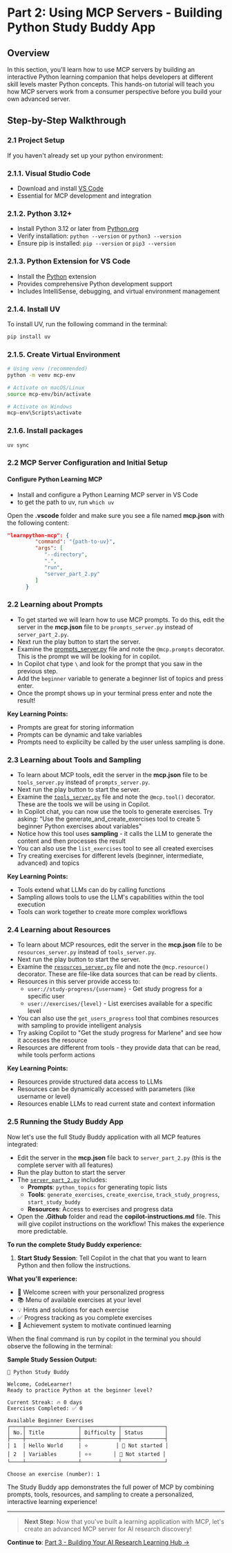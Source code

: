 # Part 2: Using MCP Servers - Building Python Study Buddy App

## Overview
In this section, you'll learn how to use MCP servers by building an interactive Python learning companion that helps developers at different skill levels master Python concepts. This hands-on tutorial will teach you how MCP servers work from a consumer perspective before you build your own advanced server.

## Step-by-Step Walkthrough

### 2.1 Project Setup

If you haven't already set up your python environment:

### 2.1.1. Visual Studio Code
- Download and install [VS Code](https://code.visualstudio.com/)
- Essential for MCP development and integration

### 2.1.2. Python 3.12+
- Install Python 3.12 or later from [Python.org](https://www.python.org/downloads/)
- Verify installation: `python --version` or `python3 --version`
- Ensure pip is installed: `pip --version` or `pip3 --version`

### 2.1.3. Python Extension for VS Code
- Install the [Python](https://marketplace.visualstudio.com/items?itemName=ms-python.python) extension
- Provides comprehensive Python development support
- Includes IntelliSense, debugging, and virtual environment management

### 2.1.4. Install UV
To install UV, run the following command in the terminal:

```bash
pip install uv 
```

### 2.1.5. Create Virtual Environment

```bash
# Using venv (recommended)
python -m venv mcp-env

# Activate on macOS/Linux
source mcp-env/bin/activate

# Activate on Windows
mcp-env\Scripts\activate
```

### 2.1.6. Install packages 

```bash
uv sync 
```

### 2.2 MCP Server Configuration and Initial Setup

#### Configure Python Learning MCP
- Install and configure a Python Learning MCP server in VS Code
- to get the path to uv, run `which uv` 

Open the **.vscode** folder and make sure you see a file named **mcp.json** with the following content:

```json
"learnpython-mcp": {
         "command": "{path-to-uv}",
         "args": [
            "--directory",
            ".",
            "run",
            "server_part_2.py"
         ]
      }
```

### 2.2 Learning about Prompts 

- To get started we will learn how to use MCP prompts. To do this, edit the server in the **mcp.json** file to be `prompts_server.py` instead of `server_part_2.py`. 
- Next run the play button to start the server. 
- Examine the [prompts_server.py](./prompts_server.py) file and note the `@mcp.prompts` decorator. This is the prompt we will be looking for in copilot. 
- In Copilot chat type `\` and look for the prompt that you saw in the previous step. 
- Add the `beginner` variable to generate a beginner list of topics and press enter. 
- Once the prompt shows up in your terminal press enter and note the result! 

**Key Learning Points:**
- Prompts are great for storing information 
- Prompts can be dynamic and take variables 
- Prompts need to explicilty be called by the user unless sampling is done. 

### 2.3 Learning about Tools and Sampling

- To learn about MCP tools, edit the server in the **mcp.json** file to be `tools_server.py` instead of `prompts_server.py`. 
- Next run the play button to start the server. 
- Examine the [`tools_server.py`](./tools_server.py) file and note the `@mcp.tool()` decorator. These are the tools we will be using in Copilot.
- In Copilot chat, you can now use the tools to generate exercises. Try asking: "Use the generate_and_create_exercises tool to create 5 beginner Python exercises about variables"
- Notice how this tool uses **sampling** - it calls the LLM to generate the content and then processes the result
- You can also use the `list_exercises` tool to see all created exercises
- Try creating exercises for different levels (beginner, intermediate, advanced) and topics

**Key Learning Points:**
- Tools extend what LLMs can do by calling functions
- Sampling allows tools to use the LLM's capabilities within the tool execution
- Tools can work together to create more complex workflows

### 2.4 Learning about Resources 

- To learn about MCP resources, edit the server in the **mcp.json** file to be `resources_server.py` instead of `tools_server.py`. 
- Next run the play button to start the server. 
- Examine the [`resources_server.py`](./resources_server.py) file and note the `@mcp.resource()` decorator. These are file-like data sources that can be read by clients.
- Resources in this server provide access to:
  - `user://study-progress/{username}` - Get study progress for a specific user
  - `user://exercises/{level}` - List exercises available for a specific level
- You can also use the `get_users_progress` tool that combines resources with sampling to provide intelligent analysis
- Try asking Copilot to "Get the study progress for Marlene" and see how it accesses the resource
- Resources are different from tools - they provide data that can be read, while tools perform actions

**Key Learning Points:**
- Resources provide structured data access to LLMs
- Resources can be dynamically accessed with parameters (like username or level)
- Resources enable LLMs to read current state and context information

### 2.5 Running the Study Buddy App

Now let's use the full Study Buddy application with all MCP features integrated:

- Edit the server in the **mcp.json** file back to `server_part_2.py` (this is the complete server with all features) 
- Run the play button to start the server
- The [`server_part_2.py`](./server_part_2.py) includes:
  - **Prompts**: `python_topics` for generating topic lists
  - **Tools**: `generate_exercises`, `create_exercise`, `track_study_progress`, `start_study_buddy`
  - **Resources**: Access to exercises and progress data
- Open the **.Github** folder and read the **copilot-instructions.md** file. This will give copilot instructions on the workflow! This makes the experience more predictable. 

**To run the complete Study Buddy experience:**

1. **Start Study Session**: Tell Copilot in the chat that you want to learn Python and then follow the instructions. 

**What you'll experience:**
- 🐍 Welcome screen with your personalized progress
- 📚 Menu of available exercises at your level
- 💡 Hints and solutions for each exercise
- ✅ Progress tracking as you complete exercises
- 🎯 Achievement system to motivate continued learning

When the final command is run by copilot in the terminal you should observe the following in the terminal:

**Sample Study Session Output:**
```
🐍 Python Study Buddy

Welcome, CodeLearner! 
Ready to practice Python at the beginner level?

Current Streak: 🔥 0 days
Exercises Completed: ✅ 0

Available Beginner Exercises
┌────┬─────────────────┬────────────┬──────────────┐
│ No.│ Title           │ Difficulty │ Status       │
├────┼─────────────────┼────────────┼──────────────┤
│ 1  │ Hello World     │ ⭐         │ 📝 Not started │
│ 2  │ Variables       │ ⭐⭐       │ 📝 Not started │
└────┴─────────────────┴────────────┴──────────────┘

Choose an exercise (number): 1
```

The Study Buddy app demonstrates the full power of MCP by combining prompts, tools, resources, and sampling to create a personalized, interactive learning experience!


---

> **Next Step**: Now that you've built a learning application with MCP, let's create an advanced MCP server for AI research discovery!

**Continue to**: [Part 3 - Building Your AI Research Learning Hub →](part3-ai-researcher.md)

